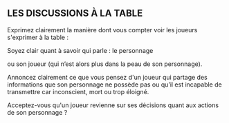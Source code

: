 ## LES DISCUSSIONS À LA TABLE


Exprimez clairement la manière dont vous compter voir les
joueurs s'exprimer à la table :

Soyez clair quant à savoir qui parle : le personnage

ou son joueur (qui n’est alors plus dans la peau de son
personnage).

Annoncez clairement ce que vous pensez d'un joueur qui
partage des informations que son personnage ne possède
pas ou qu’il est incapable de transmettre car inconscient,
mort ou trop éloigné.

Acceptez-vous qu'un joueur revienne sur ses décisions
quant aux actions de son personnage ?
